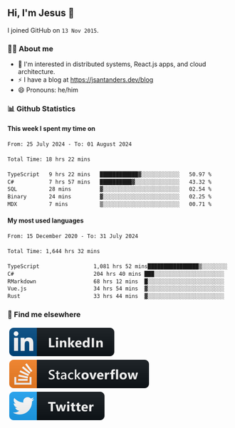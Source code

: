 ## Hi, I'm Jesus 👋

I joined GitHub on `13 Nov 2015`.

<!-- Talking about you -->

### 👨‍💻 About me

- 👦 I'm interested in distributed systems, React.js apps, and cloud architecture.
- ⚡️ I have a blog at <https://jsantanders.dev/blog>
- 😄 Pronouns: he/him

### 📊 Github Statistics

#### This week I spent my time on

<!--START_SECTION:weekly-->

```txt
From: 25 July 2024 - To: 01 August 2024

Total Time: 18 hrs 22 mins

TypeScript   9 hrs 22 mins   ████████████▓░░░░░░░░░░░░   50.97 %
C#           7 hrs 57 mins   ██████████▓░░░░░░░░░░░░░░   43.32 %
SQL          28 mins         ▓░░░░░░░░░░░░░░░░░░░░░░░░   02.54 %
Binary       24 mins         ▓░░░░░░░░░░░░░░░░░░░░░░░░   02.25 %
MDX          7 mins          ▒░░░░░░░░░░░░░░░░░░░░░░░░   00.71 %
```

<!--END_SECTION:weekly-->

#### My most used languages

<!--START_SECTION:alltime-->

```txt
From: 15 December 2020 - To: 31 July 2024

Total Time: 1,644 hrs 32 mins

TypeScript                 1,081 hrs 52 mins████████████████▒░░░░░░░░   65.79 %
C#                         204 hrs 40 mins ███░░░░░░░░░░░░░░░░░░░░░░   12.45 %
RMarkdown                  68 hrs 12 mins  █░░░░░░░░░░░░░░░░░░░░░░░░   04.15 %
Vue.js                     34 hrs 54 mins  ▓░░░░░░░░░░░░░░░░░░░░░░░░   02.12 %
Rust                       33 hrs 44 mins  ▓░░░░░░░░░░░░░░░░░░░░░░░░   02.05 %
```

<!--END_SECTION:alltime-->

### 📢 Find me elsewhere

<p>
  <a target="_blank" href="https://linkedin.com/in/jsantanders">
    <img src="https://github.com/jsantanders/jsantanders/blob/master/img/linkedin.svg" alt="LinkedIn" style="vertical-align:top; margin:4px">
  </a>
  
  <a target="_blank" href="https://stackoverflow.com/users/7318331/jesus-santander">
    <img src="https://github.com/jsantanders/jsantanders/blob/master/img/stackoverflow.svg" alt="StackOverflow" style="vertical-align:top; margin:4px">
  </a>
  
  <a target="_blank" href="http://twitter.com/jsantanders">
    <img src="https://github.com/jsantanders/jsantanders/blob/master/img/twitter.svg" alt="Twitter" style="vertical-align:top; margin:4px">
  </a>
</p>
